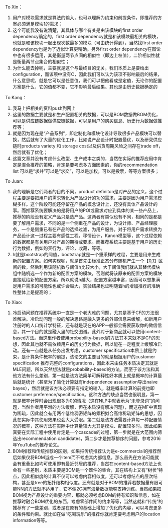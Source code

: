 To Xin：
1. 用户对模块需求就是算法的输入，也可以理解为约束和前提条件，即推荐的方案必须满足模块1的需求；
2. 这个可能我没有说清楚，其具体与哪个有关是由该模块的first order dependency确定的，first order dependency就是和该模块最相关的模块，也就是和该模块一起出现次数最多的模块（可由统计得到），当然找first order dependency也是为了近似计算更精确。另外first order dependency在图论中也有很多运用，其是衡量两节点间的相似性（即边上权值），二阶相似性就是衡量两节点集合的相似性；
3. 为什么能去掉呢，主要就是这个与最终目的无关，我们本质上是要给出configuration，而该项中没有C，因此我们可以认为该项不影响最后的结果，什么意思呢，就是它可以是任意值，我们可以把他看成是定值，无论你的配置方案是什么，它的值都不变，它不影响最后结果。其也是由历史数据确定的

To Kang：
1. 我马上把相关的资料push到网上
2. 这里的数据主要就是和生产配置相关的数据，可以是BOM数据做BOM优化，可以是供应链数据做供应链数据，可以是用户的购买信息、历史行为数据做推荐等；
3. 就是因为现在是“产品系列”，即定制化和模块化设计导致很多产品模块可以替换，然后就有了大量的优化工作，比如说产品设计时配置最优，以及研究供应链时products variety 和 storage cost以及供货周期风险之间存在trade off，然后就有了优化；
4. 这篇文章并没有考虑什么改型、生产成本之类的，当然在实际的推荐应用中肯定是混合推荐的策略，肯定是要考虑多方面因素的，你的recommendation list 可以是“求并”可以是“求交”，可以是加权，可以是投票，等等方案很多；

To Juan:
1. 我的理解是它们两者的目的不同，product definiton是对产品的定义，这个过程主要是要把用户的需求转化为产品设计的功的需求，主要是因为用户需求模糊多样。这个阶段可能还停留在产品的概念设计上，还没有具体产品设计的事。而推荐系统要解决的是将用户的POI或需求对应到具体的某一些产品上，推荐的阶段没有定义产品只是选产品。这两者有类似也有不同，相同的是都是要了解用户需求，不同的是一个侧重在产品的设计，为设计师、产品经理服务，一个是侧重已有在产品的选择过滤，为用户服务。对于将用户需求转换为产品设计这一过程主要有感性工程，移情设计，Kanon模型等，这个过程依赖的数据都是有关用户对产品的期待或要求。而推荐系统主要是基于用户的历史行为数据，例如购买行为，评论，收藏，等等。
2. h就是bootstrap的阈值，bootstrap就是一个重采样的过程，主要是用来生成新的配置方案。如何实现呢，就是首先由标准正态分布随机产生一个【0,1】区间的数，然后利用该随机数与阈值h比较大小，大于阈值我们就从其替代模块组中随机选一个作为新的配置方案的模块，否则就将该原来的配置方案的模块直接赋给新的配置方案。所以就说h越大，配置方案越丰富，因而可以想象满足用户需求的可能性也或许会越大，实验结果也证明随着h的增加推荐的准确性整体上是提高的；


To Xiao:
1. 冷启动问题在推荐系统中一直是一个老大难的问题，尤其是基于CF的方法很难解决。冷启动问题一般的解决思路是融入更多的外部信息来缓解，如新用户注册时的人口统计学特征，还有就是现在的APP一般都会需要获取你的微信信息，其一个目的就是融入里的社交图谱。此外对于新商品就可以使用content-based方法。而这里作者使用probability-based的方法其本来就不是CF的思想，因此其也就不需依赖用户的历史行为数据，所以能在一定程度上缓解冷启动。还有一点就是从任务出发考虑，customer specification本质上就是约束，是计算条件概率的前提，该论文的主要目的就是根据用户的customer specification 推荐完整的configurations，因此本来由任务本质决定其就是MLE问题，所以天然想法就是probability-based的方法，而至于该方法和其他方法有什么差别，第一就是该方法简单可解释性好本质上就是概率的计算最后就是统计（甚至为了简化计算就有independence assumption导出naive bayes），然后就是该方法必须要有指定的输入，就是概率计算的前提也即customer preference/specification。这种方法的缺点当然也很明显，第一就是概率计算时会出现很多为0的情况（这在NLP中就表示为“未登录词”的问题，当然作者用平滑的方法缓解，但在本质没有解决问题），而这在MF中表现为稀疏，因此就会有用两个低维稠密矩阵的乘积拟合高维稀疏矩阵的思想，因此在实际中其使用效果也会大大受限。第二就是该方法需要计算每一种配置情况的概率，这种方法在实际中计算量较大尤其是模块、配置较多时。因此如果真要在实际工程中使用肯定是一个cascade的过程，第一步就是在大范围内筛选出recommendation candidates，第二步才是推荐排序的问题，参考2016年YouTube的推荐论文。
2. BOM推荐和传统推荐的区别，如果把传统推荐认为是e-commercial的推荐然后如果仅将BOM当成一个item而不考虑其内部信息，那么首先在方法可能就会有重叠比如均可使用即有最近邻居的推荐，当然在content-based方法上也会有一些差别，本质主要是BOM是一个器件的集合，其在结构上又有“树状”特点，因此相似度的计算不仅可以考虑内容相似度，还可以考虑结点的层次结构，甚至是tree的拓扑结构相似度。还有就是对于BOM的推荐若数据量有限可能NN的方法就不适用了，它不像2C拥有海量数据能够支持训练。当然如果把BOM视为产品设计的重要内容，那就必须考虑BOM的特有知识和信息，如在推荐时融合BOM优化的东西，考虑零部件间的约束等等，当然这就和“传统”的推荐有了一些差别，或者是在原有的基础上增加了优化的内容，可以考虑更多的条件和约束。就比如在做“吃喝玩乐”的推荐你就肯定要考虑用户的location information等等。






